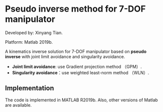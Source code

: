 # Pseudo inverse method for 7-DOF manipulator
Developed by: Xinyang Tian.

Platform: Matlab 2019b.  

A kinematics inverse solution for 7-DOF manipulator based on **pseudo inverse** with joint limit avoidance and singularity avoidance.  
- **Joint limit avoidance**: use Gradient projection method （GPM）.
- **Singularity avoidance**：use weighted least-norm method （WLN）.
## Implementation
The code is implemented in MATLAB R2019b. Also, other versions of Matlab are available.   


